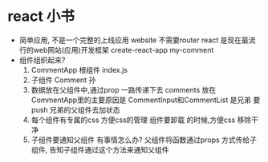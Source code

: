 # react 小书
- 简单应用, 不是一个完整的上线应用 website
    不需要router
    react 是现在最流行的web网站(应用)开发框架
    create-react-app my-comment
- 组件组织起来?
    1. CommentApp 根组件 index.js 
    2. 子组件 Comment 孙
    3. 数据放在父组件中,通过prop 一路传递下去
        comments 放在CommentApp里的主要原因是 CommentInput和CommentList 是兄弟
        要push  兄弟的父组件去加状态
    4. 每个组件有专属的css 方便css的管理
        组件要卸载 的时候,方便css 移除干净
    5. 子组件要通知父组件 有事情怎么办?
        父组件将函数通过props 方式传给子组件,
        告知子组件通过这个方法来通知父组件
